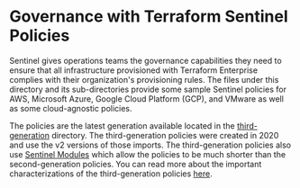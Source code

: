 # Governance with Terraform Sentinel Policies

Sentinel gives operations teams the governance capabilities they need to ensure that all infrastructure provisioned with Terraform Enterprise complies with their organization's provisioning rules. The files under this directory and its sub-directories provide some sample Sentinel policies for AWS, Microsoft Azure, Google Cloud Platform (GCP), and VMware as well as some cloud-agnostic policies.

The policies are the latest generation available located in the [third-generation](./third-generation) directory. The third-generation policies were created in 2020 and use the v2 versions of those imports. The third-generation policies also use [Sentinel Modules](https://docs.hashicorp.com/sentinel/extending/modules/) which allow the policies to be much shorter than the second-generation policies. You can read more about the important characterizations of the third-generation policies [here](./third-generation/README.md#important-characterizations-of-the-new-policies).

